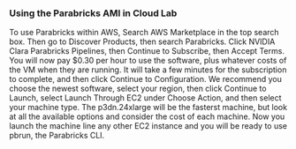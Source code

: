### Using the Parabricks AMI in Cloud Lab

To use Parabricks within AWS, Search AWS Marketplace in the top search box. Then go to Discover Products, then search Parabricks. Click NVIDIA Clara Parabricks Pipelines, then Continue to Subscribe, then Accept Terms. You will now pay $0.30 per hour to use the software, plus whatever costs of the VM when they are running. It will take a few minutes for the subscription to complete, and then click Continue to Configuration. We recommend you choose the newest software, select your region, then click Continue to Launch, select Launch Through EC2 under Choose Action, and then select your machine type. The p3dn.24xlarge will be the fasterst machine, but look at all the available options and consider the cost of each machine. Now you launch the machine line any other EC2 instance and you will be ready to use pbrun, the Parabricks CLI.
